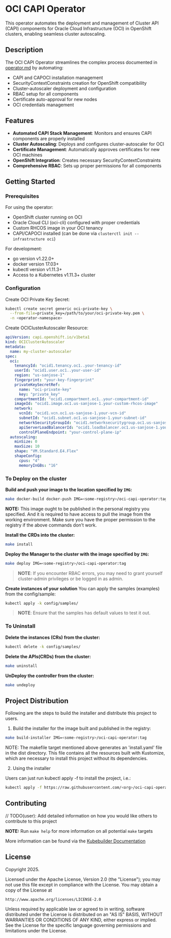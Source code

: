 # OCI CAPI Operator

This operator automates the deployment and management of Cluster API (CAPI) components for Oracle Cloud Infrastructure (OCI) in OpenShift clusters, enabling seamless cluster autoscaling.

## Description

The OCI CAPI Operator streamlines the complex process documented in [operator.md](./operator.md) by automating:

- CAPI and CAPOCI installation management
- SecurityContextConstraints creation for OpenShift compatibility
- Cluster-autoscaler deployment and configuration
- RBAC setup for all components
- Certificate auto-approval for new nodes
- OCI credentials management

## Features

- **Automated CAPI Stack Management**: Monitors and ensures CAPI components are properly installed
- **Cluster Autoscaling**: Deploys and configures cluster-autoscaler for OCI
- **Certificate Management**: Automatically approves certificates for new OCI machines
- **OpenShift Integration**: Creates necessary SecurityContextConstraints
- **Comprehensive RBAC**: Sets up proper permissions for all components

## Getting Started

### Prerequisites

For using the operator:
- OpenShift cluster running on OCI
- Oracle Cloud CLI (oci-cli) configured with proper credentials
- Custom RHCOS image in your OCI tenancy
- CAPI/CAPOCI installed (can be done via `clusterctl init --infrastructure oci`)

For development:
- go version v1.22.0+
- docker version 17.03+
- kubectl version v1.11.3+
- Access to a Kubernetes v1.11.3+ cluster

### Configuration

Create OCI Private Key Secret:

```bash
kubectl create secret generic oci-private-key \
  --from-file=private_key=/path/to/your/oci-private-key.pem \
  -n <operator-namespace>
```

Create OCIClusterAutoscaler Resource:

```yaml
apiVersion: capi.openshift.io/v1beta1
kind: OCIClusterAutoscaler
metadata:
  name: my-cluster-autoscaler
spec:
  oci:
    tenancyId: "ocid1.tenancy.oc1..your-tenancy-id"
    userId: "ocid1.user.oc1..your-user-id"
    region: "us-sanjose-1"
    fingerprint: "your-key-fingerprint"
    privateKeySecretRef:
      name: "oci-private-key"
      key: "private_key"
    compartmentId: "ocid1.compartment.oc1..your-compartment-id"
    imageId: "ocid1.image.oc1.us-sanjose-1.your-custom-rhcos-image"
    network:
      vcnId: "ocid1.vcn.oc1.us-sanjose-1.your-vcn-id"
      subnetId: "ocid1.subnet.oc1.us-sanjose-1.your-subnet-id"
      networkSecurityGroupId: "ocid1.networksecuritygroup.oc1.us-sanjose-1.your-nsg-id"
      apiServerLoadBalancerId: "ocid1.loadbalancer.oc1.us-sanjose-1.your-lb-id"
      controlPlaneEndpoint: "your-control-plane-ip"
  autoscaling:
    minSize: 0
    maxSize: 10
    shape: "VM.Standard.E4.Flex"
    shapeConfig:
      cpus: "4"
      memoryInGBs: "16"
```

### To Deploy on the cluster
**Build and push your image to the location specified by `IMG`:**

```sh
make docker-build docker-push IMG=<some-registry>/oci-capi-operator:tag
```

**NOTE:** This image ought to be published in the personal registry you specified.
And it is required to have access to pull the image from the working environment.
Make sure you have the proper permission to the registry if the above commands don’t work.

**Install the CRDs into the cluster:**

```sh
make install
```

**Deploy the Manager to the cluster with the image specified by `IMG`:**

```sh
make deploy IMG=<some-registry>/oci-capi-operator:tag
```

> **NOTE**: If you encounter RBAC errors, you may need to grant yourself cluster-admin
privileges or be logged in as admin.

**Create instances of your solution**
You can apply the samples (examples) from the config/sample:

```sh
kubectl apply -k config/samples/
```

>**NOTE**: Ensure that the samples has default values to test it out.

### To Uninstall
**Delete the instances (CRs) from the cluster:**

```sh
kubectl delete -k config/samples/
```

**Delete the APIs(CRDs) from the cluster:**

```sh
make uninstall
```

**UnDeploy the controller from the cluster:**

```sh
make undeploy
```

## Project Distribution

Following are the steps to build the installer and distribute this project to users.

1. Build the installer for the image built and published in the registry:

```sh
make build-installer IMG=<some-registry>/oci-capi-operator:tag
```

NOTE: The makefile target mentioned above generates an 'install.yaml'
file in the dist directory. This file contains all the resources built
with Kustomize, which are necessary to install this project without
its dependencies.

2. Using the installer

Users can just run kubectl apply -f <URL for YAML BUNDLE> to install the project, i.e.:

```sh
kubectl apply -f https://raw.githubusercontent.com/<org>/oci-capi-operator/<tag or branch>/dist/install.yaml
```

## Contributing
// TODO(user): Add detailed information on how you would like others to contribute to this project

**NOTE:** Run `make help` for more information on all potential `make` targets

More information can be found via the [Kubebuilder Documentation](https://book.kubebuilder.io/introduction.html)

## License

Copyright 2025.

Licensed under the Apache License, Version 2.0 (the "License");
you may not use this file except in compliance with the License.
You may obtain a copy of the License at

    http://www.apache.org/licenses/LICENSE-2.0

Unless required by applicable law or agreed to in writing, software
distributed under the License is distributed on an "AS IS" BASIS,
WITHOUT WARRANTIES OR CONDITIONS OF ANY KIND, either express or implied.
See the License for the specific language governing permissions and
limitations under the License.

